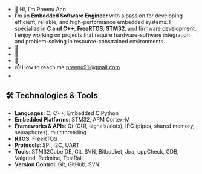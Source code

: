 - 👋 Hi, I’m Preenu Ann
- I’m an **Embedded Software Engineer** with a passion for developing efficient, reliable, and high-performance embedded systems. I specialize in **C and C++**, **FreeRTOS**, **STM32**, and firmware development. I enjoy working on projects that require hardware-software integration and problem-solving in resource-constrained environments.
- 👀
- 🌱 
- 💞️
- 📫 How to reach me preenu91@gmail.com
- 
## 🛠️ Technologies & Tools
- **Languages**: C, C++, Embedded C,Python
- **Embedded Platforms**: STM32, ARM Cortex-M
- **Frameworks & APIs**: Qt (GUI, signals/slots), IPC (pipes, shared memory, semaphores), multithreading
- **RTOS**: FreeRTOS
- **Protocols**: SPI, I2C, UART
- **Tools**: STM32CubeIDE, Git, SVN, Bitbucket, Jira, cppCheck, GDB, Valgrind, Redmine, TestRail
- **Version Control**: Git, GitHub, SVN
<!---
preenu91/preenu91 is a ✨ special ✨ repository because its `README.md` (this file) appears on your GitHub profile.
You can click the Preview link to take a look at your changes.
--->

